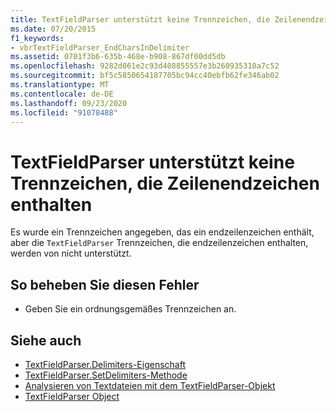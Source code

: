 ```yaml
---
title: TextFieldParser unterstützt keine Trennzeichen, die Zeilenendzeichen enthalten
ms.date: 07/20/2015
f1_keywords:
- vbrTextFieldParser_EndCharsInDelimiter
ms.assetid: 0701f3b6-635b-468e-b908-867df00dd5db
ms.openlocfilehash: 9282d061e2c93d408855557e3b260935310a7c52
ms.sourcegitcommit: bf5c5850654187705bc94cc40ebfb62fe346ab02
ms.translationtype: MT
ms.contentlocale: de-DE
ms.lasthandoff: 09/23/2020
ms.locfileid: "91078488"
---
```

# <a name="textfieldparser-does-not-support-delimiters-that-contain-endline-characters"></a>TextFieldParser unterstützt keine Trennzeichen, die Zeilenendzeichen enthalten

Es wurde ein Trennzeichen angegeben, das ein endzeilenzeichen enthält, aber die `TextFieldParser` Trennzeichen, die endzeilenzeichen enthalten, werden von nicht unterstützt.  
  
## <a name="to-correct-this-error"></a>So beheben Sie diesen Fehler  
  
- Geben Sie ein ordnungsgemäßes Trennzeichen an.  
  
## <a name="see-also"></a>Siehe auch

- [TextFieldParser.Delimiters-Eigenschaft](xref:Microsoft.VisualBasic.FileIO.TextFieldParser.Delimiters%2A)
- [TextFieldParser.SetDelimiters-Methode](xref:Microsoft.VisualBasic.FileIO.TextFieldParser.SetDelimiters%2A)
- [Analysieren von Textdateien mit dem TextFieldParser-Objekt](../developing-apps/programming/drives-directories-files/parsing-text-files-with-the-textfieldparser-object.md)
- [TextFieldParser Object](../language-reference/objects/textfieldparser-object.md)
